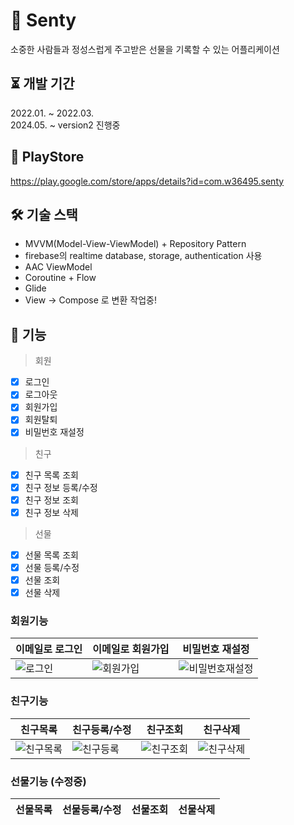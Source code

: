 # 🎁 Senty
소중한 사람들과 정성스럽게 주고받은 선물을 기록할 수 있는 어플리케이션  

⏳ 개발 기간
---
2022.01. ~ 2022.03.  
2024.05. ~ version2 진행중

🚀 PlayStore
---
https://play.google.com/store/apps/details?id=com.w36495.senty

🛠 기술 스택
---
- MVVM(Model-View-ViewModel) + Repository Pattern
- firebase의 realtime database, storage, authentication 사용
- AAC ViewModel
- Coroutine + Flow
- Glide
- View -> Compose 로 변환 작업중!
    
💪 기능  
---
> 회원  
- [x] 로그인  
- [x] 로그아웃
- [x] 회원가입
- [x] 회원탈퇴
- [x] 비밀번호 재설정
  
> 친구  
- [x] 친구 목록 조회
- [x] 친구 정보 등록/수정
- [x] 친구 정보 조회
- [x] 친구 정보 삭제  
  
> 선물  
- [x] 선물 목록 조회
- [x] 선물 등록/수정
- [x] 선물 조회
- [x] 선물 삭제  
 
 ### 회원기능  
 |이메일로 로그인|이메일로 회원가입|비밀번호 재설정|  
 |--|--|--|
 |![로그인](https://github.com/w36495/Senty/assets/52291662/abe361c2-4cac-4995-a0a7-76580076816b)|![회원가입](https://github.com/w36495/Senty/assets/52291662/e6a209ed-2e37-4e1d-99b3-8ecebd23e23c)|![비밀번호재설정](https://github.com/w36495/Senty/assets/52291662/a18337aa-6b61-451e-821e-29404a238af1)|  
   
 ### 친구기능  
 |친구목록|친구등록/수정|친구조회|친구삭제|
 |-|-|-|-|
 |![친구목록](https://github.com/w36495/senty/assets/52291662/e0864ce1-259e-413e-a1b7-7c2a2dd890b8)|![친구등록](https://github.com/w36495/senty/assets/52291662/ecfd04db-daa3-4248-a9f5-c15aa1e50056)|![친구조회](https://github.com/w36495/senty/assets/52291662/f0074f85-180d-4f18-85b6-4647f7585fa1)|![친구삭제](https://github.com/w36495/senty/assets/52291662/591ffccf-599d-40b2-92d9-0837e2d56d09)|
   
 ### 선물기능  (수정중)
 |선물목록|선물등록/수정|선물조회|선물삭제|  
 |--|--|--|--|  
